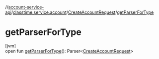 //[account-service-api](../../../index.md)/[classtime.service.account](../index.md)/[CreateAccountRequest](index.md)/[getParserForType](get-parser-for-type.md)

# getParserForType

[jvm]\
open fun [getParserForType](get-parser-for-type.md)(): Parser&lt;[CreateAccountRequest](index.md)&gt;
